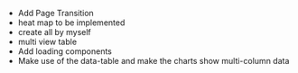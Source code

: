 - Add Page Transition
- heat map to be implemented
- create all by myself
- multi view table
- Add loading components
- Make use of the data-table and make the charts show multi-column data